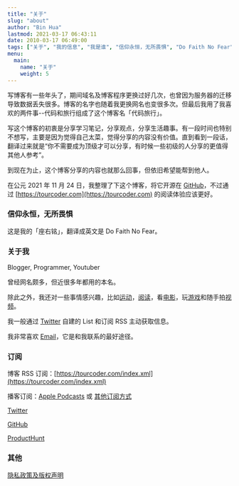 ```yaml
---
title: "关于"
slug: "about" 
author: "Bin Hua"
lastmod: 2021-03-17 06:43:11
date: 2010-03-17 06:49:00
tags: ["关于", "我的信息", "我是谁", "信仰永恒，无所畏惧", "Do Faith No Fear"]
menu:
  main:
    name: "关于"
    weight: 5
---
```


写博客有一些年头了，期间域名及博客程序更换过好几次，也曾因为服务器的迁移导致数据丢失很多。博客的名字也随着我更换网名也变很多次。但最后我用了我喜欢的两件事--代码和旅行组成了这个博客名「代码旅行」。

写这个博客的初衷是分享学习笔记，分享观点，分享生活趣事。有一段时间也特别不想写，主要是因为觉得自己太菜，觉得分享的内容没有价值。直到看到一段话，翻译过来就是“你不需要成为顶级才可以分享，有时候一些初级的人分享的更值得其他人参考”。

到现在为止，这个博客分享的内容也就那么回事，但依旧希望能帮到他人。

在公元 2021 年 11 月 24 日，我整理了下这个博客，将它开源在 [GitHub](https://github.com/tourcoder/tourcoder)，不过通过 [https://tourcoder.com](https://tourcoder.com) 的阅读体验应该更好。

### 信仰永恒，无所畏惧

这是我的「座右铭」，翻译成英文是 Do Faith No Fear。

### 关于我

Blogger, Programmer, Youtuber

曾经网名颇多，但近很多年都用的本名。

除此之外，我还对一些事情感兴趣，比如[运动](/)，[阅读](/booklist)，看[电影](/booklist)，玩[游戏](/)和随手拍[视频](https://www.youtube.com/@tourcoder)。

我一般通过 [Twitter](https://twitter.com/tourcoder) 自建的 List 和订阅 RSS 主动获取信息。

我非常喜欢 [Email](mailto:code(AT)TOURCODER(dot)com)，它是和我联系的最好途径。

### 订阅

博客 RSS 订阅：[https://tourcoder.com/index.xml](https://tourcoder.com/index.xml)

播客订阅：[Apple Podcasts](https://podcasts.apple.com/us/podcast/代码旅行/id1484052686) 或 [其他订阅方式](https://tourcoder.com/podcasts.xml)

[Twitter](https://www.twitter.com/tourcoder)

[GitHub](https://www.github.com/tourcoder)

[ProductHunt](https://www.producthunt.com/@tourcoder)

### 其他

[隐私政策及版权声明](/privacy)